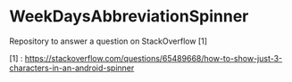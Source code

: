 # WeekDaysAbbreviationSpinner

Repository to answer a question on StackOverflow [1] 

[1] : https://stackoverflow.com/questions/65489668/how-to-show-just-3-characters-in-an-android-spinner
